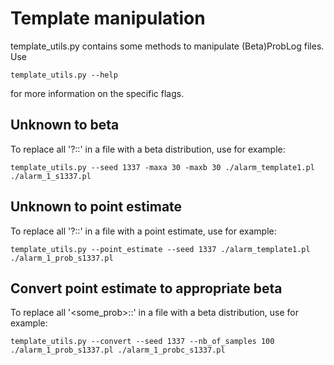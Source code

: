 # Template manipulation

template_utils.py contains some methods to manipulate (Beta)ProbLog files. Use
```commandline
template_utils.py --help
```
for more information on the specific flags.

## Unknown to beta
To replace all '?::' in a file with a beta distribution, use for example:
```commandline
template_utils.py --seed 1337 -maxa 30 -maxb 30 ./alarm_template1.pl ./alarm_1_s1337.pl
```

## Unknown to point estimate
To replace all '?::' in a file with a point estimate, use for example:
```commandline
template_utils.py --point_estimate --seed 1337 ./alarm_template1.pl ./alarm_1_prob_s1337.pl
```

## Convert point estimate to appropriate beta
To replace all '<some_prob>::' in a file with a beta distribution, use for example:
```commandline
template_utils.py --convert --seed 1337 --nb_of_samples 100 ./alarm_1_prob_s1337.pl ./alarm_1_probc_s1337.pl
```
